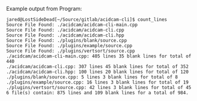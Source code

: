 
Example output from Program:

	jared@LostSideDead[~/Source/gitlab/acidcam-cli]$ count_lines
	Source File Found: ./acidcam/acidcam-cli-main.cpp
	Source File Found: ./acidcam/acidcam-cli.cpp
	Source File Found: ./acidcam/acidcam-cli.hpp
	Source File Found: ./plugins/blank/source.cpp
	Source File Found: ./plugins/example/source.cpp
	Source File Found: ./plugins/vertsort/source.cpp
	./acidcam/acidcam-cli-main.cpp: 405 lines 35 blank lines for total of 440
	./acidcam/acidcam-cli.cpp: 307 lines 45 blank lines for total of 352
	./acidcam/acidcam-cli.hpp: 100 lines 20 blank lines for total of 120
	./plugins/blank/source.cpp: 5 lines 3 blank lines for total of 8
	./plugins/example/source.cpp: 16 lines 3 blank lines for total of 19
	./plugins/vertsort/source.cpp: 42 lines 3 blank lines for total of 45
	6 file(s) contain: 875 lines and 109 blank lines for a total of 984.
